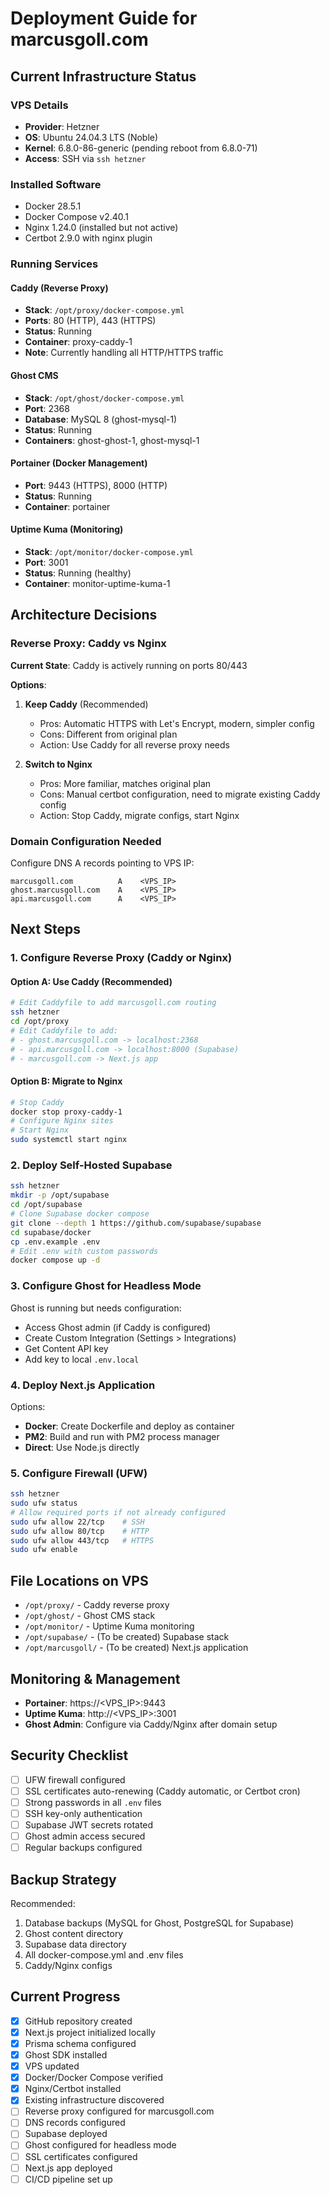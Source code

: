 # Deployment Guide for marcusgoll.com

## Current Infrastructure Status

### VPS Details
- **Provider**: Hetzner
- **OS**: Ubuntu 24.04.3 LTS (Noble)
- **Kernel**: 6.8.0-86-generic (pending reboot from 6.8.0-71)
- **Access**: SSH via `ssh hetzner`

### Installed Software
- Docker 28.5.1
- Docker Compose v2.40.1
- Nginx 1.24.0 (installed but not active)
- Certbot 2.9.0 with nginx plugin

### Running Services

#### Caddy (Reverse Proxy)
- **Stack**: `/opt/proxy/docker-compose.yml`
- **Ports**: 80 (HTTP), 443 (HTTPS)
- **Status**: Running
- **Container**: proxy-caddy-1
- **Note**: Currently handling all HTTP/HTTPS traffic

#### Ghost CMS
- **Stack**: `/opt/ghost/docker-compose.yml`
- **Port**: 2368
- **Database**: MySQL 8 (ghost-mysql-1)
- **Status**: Running
- **Containers**: ghost-ghost-1, ghost-mysql-1

#### Portainer (Docker Management)
- **Port**: 9443 (HTTPS), 8000 (HTTP)
- **Status**: Running
- **Container**: portainer

#### Uptime Kuma (Monitoring)
- **Stack**: `/opt/monitor/docker-compose.yml`
- **Port**: 3001
- **Status**: Running (healthy)
- **Container**: monitor-uptime-kuma-1

## Architecture Decisions

### Reverse Proxy: Caddy vs Nginx

**Current State**: Caddy is actively running on ports 80/443

**Options**:
1. **Keep Caddy** (Recommended)
   - Pros: Automatic HTTPS with Let's Encrypt, modern, simpler config
   - Cons: Different from original plan
   - Action: Use Caddy for all reverse proxy needs

2. **Switch to Nginx**
   - Pros: More familiar, matches original plan
   - Cons: Manual certbot configuration, need to migrate existing Caddy config
   - Action: Stop Caddy, migrate configs, start Nginx

### Domain Configuration Needed

Configure DNS A records pointing to VPS IP:
```
marcusgoll.com          A    <VPS_IP>
ghost.marcusgoll.com    A    <VPS_IP>
api.marcusgoll.com      A    <VPS_IP>
```

## Next Steps

### 1. Configure Reverse Proxy (Caddy or Nginx)

#### Option A: Use Caddy (Recommended)
```bash
# Edit Caddyfile to add marcusgoll.com routing
ssh hetzner
cd /opt/proxy
# Edit Caddyfile to add:
# - ghost.marcusgoll.com -> localhost:2368
# - api.marcusgoll.com -> localhost:8000 (Supabase)
# - marcusgoll.com -> Next.js app
```

#### Option B: Migrate to Nginx
```bash
# Stop Caddy
docker stop proxy-caddy-1
# Configure Nginx sites
# Start Nginx
sudo systemctl start nginx
```

### 2. Deploy Self-Hosted Supabase

```bash
ssh hetzner
mkdir -p /opt/supabase
cd /opt/supabase
# Clone Supabase docker compose
git clone --depth 1 https://github.com/supabase/supabase
cd supabase/docker
cp .env.example .env
# Edit .env with custom passwords
docker compose up -d
```

### 3. Configure Ghost for Headless Mode

Ghost is running but needs configuration:
- Access Ghost admin (if Caddy is configured)
- Create Custom Integration (Settings > Integrations)
- Get Content API key
- Add key to local `.env.local`

### 4. Deploy Next.js Application

Options:
- **Docker**: Create Dockerfile and deploy as container
- **PM2**: Build and run with PM2 process manager
- **Direct**: Use Node.js directly

### 5. Configure Firewall (UFW)

```bash
ssh hetzner
sudo ufw status
# Allow required ports if not already configured
sudo ufw allow 22/tcp    # SSH
sudo ufw allow 80/tcp    # HTTP
sudo ufw allow 443/tcp   # HTTPS
sudo ufw enable
```

## File Locations on VPS

- `/opt/proxy/` - Caddy reverse proxy
- `/opt/ghost/` - Ghost CMS stack
- `/opt/monitor/` - Uptime Kuma monitoring
- `/opt/supabase/` - (To be created) Supabase stack
- `/opt/marcusgoll/` - (To be created) Next.js application

## Monitoring & Management

- **Portainer**: https://<VPS_IP>:9443
- **Uptime Kuma**: http://<VPS_IP>:3001
- **Ghost Admin**: Configure via Caddy/Nginx after domain setup

## Security Checklist

- [ ] UFW firewall configured
- [ ] SSL certificates auto-renewing (Caddy automatic, or Certbot cron)
- [ ] Strong passwords in all `.env` files
- [ ] SSH key-only authentication
- [ ] Supabase JWT secrets rotated
- [ ] Ghost admin access secured
- [ ] Regular backups configured

## Backup Strategy

Recommended:
1. Database backups (MySQL for Ghost, PostgreSQL for Supabase)
2. Ghost content directory
3. Supabase data directory
4. All docker-compose.yml and .env files
5. Caddy/Nginx configs

## Current Progress

- [x] GitHub repository created
- [x] Next.js project initialized locally
- [x] Prisma schema configured
- [x] Ghost SDK installed
- [x] VPS updated
- [x] Docker/Docker Compose verified
- [x] Nginx/Certbot installed
- [x] Existing infrastructure discovered
- [ ] Reverse proxy configured for marcusgoll.com
- [ ] DNS records configured
- [ ] Supabase deployed
- [ ] Ghost configured for headless mode
- [ ] SSL certificates configured
- [ ] Next.js app deployed
- [ ] CI/CD pipeline set up
